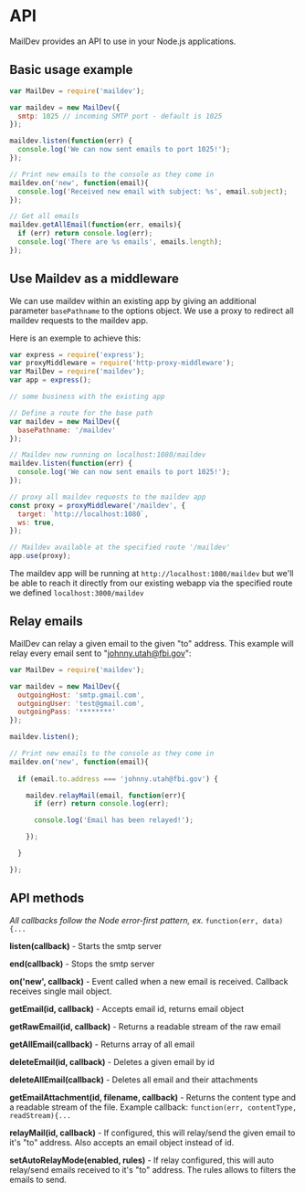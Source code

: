 # API

MailDev provides an API to use in your Node.js applications.

## Basic usage example

```javascript
var MailDev = require('maildev');

var maildev = new MailDev({
  smtp: 1025 // incoming SMTP port - default is 1025
});

maildev.listen(function(err) {
  console.log('We can now sent emails to port 1025!');
});

// Print new emails to the console as they come in
maildev.on('new', function(email){
  console.log('Received new email with subject: %s', email.subject);
});

// Get all emails
maildev.getAllEmail(function(err, emails){
  if (err) return console.log(err);
  console.log('There are %s emails', emails.length);
});
```

## Use Maildev as a middleware

We can use maildev within an existing app by giving an additional parameter
`basePathname` to the options object. We use a proxy to redirect all maildev requests
to the maildev app.

Here is an exemple to achieve this:

```javascript
var express = require('express');
var proxyMiddleware = require('http-proxy-middleware');
var MailDev = require('maildev');
var app = express();

// some business with the existing app

// Define a route for the base path
var maildev = new MailDev({
  basePathname: '/maildev'
});

// Maildev now running on localhost:1080/maildev
maildev.listen(function(err) {
  console.log('We can now sent emails to port 1025!');
});

// proxy all maildev requests to the maildev app
const proxy = proxyMiddleware('/maildev', {
  target: `http://localhost:1080`,
  ws: true,
});

// Maildev available at the specified route '/maildev'
app.use(proxy);
```

The maildev app will be running at `http://localhost:1080/maildev`
but we'll be able to reach it directly from our existing webapp
via the specified route we defined `localhost:3000/maildev`

## Relay emails

MailDev can relay a given email to the given "to" address. This example will
relay every email sent to "johnny.utah@fbi.gov": 

```javascript
var MailDev = require('maildev');

var maildev = new MailDev({
  outgoingHost: 'smtp.gmail.com',
  outgoingUser: 'test@gmail.com',
  outgoingPass: '********'
});

maildev.listen();

// Print new emails to the console as they come in
maildev.on('new', function(email){
  
  if (email.to.address === 'johnny.utah@fbi.gov') {

    maildev.relayMail(email, function(err){
      if (err) return console.log(err);

      console.log('Email has been relayed!');

    });

  }

});
```

## API methods

*All callbacks follow the Node error-first pattern, ex.* `function(err, data){...`

**listen(callback)** - Starts the smtp server 

**end(callback)** - Stops the smtp server

**on('new', callback)** - Event called when a new email is received. Callback 
receives single mail object.

**getEmail(id, callback)** - Accepts email id, returns email object

**getRawEmail(id, callback)** - Returns a readable stream of the raw email

**getAllEmail(callback)** - Returns array of all email

**deleteEmail(id, callback)** - Deletes a given email by id

**deleteAllEmail(callback)** - Deletes all email and their attachments

**getEmailAttachment(id, filename, callback)** - Returns the content type and a 
readable stream of the file. Example callback: 
`function(err, contentType, readStream){...`

**relayMail(id, callback)** - If configured, this will relay/send the given
email to it's "to" address. Also accepts an email object instead of id.

**setAutoRelayMode(enabled, rules)** - If relay configured, this will auto relay/send emails received
to it's "to" address. The rules allows to filters the emails to send. 